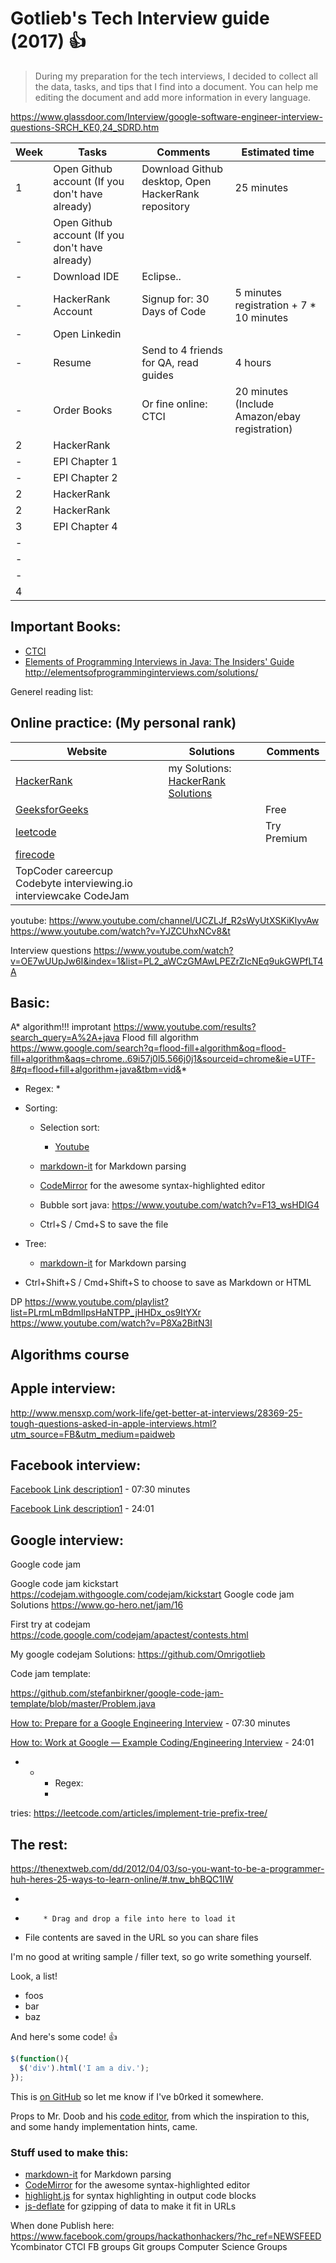 # Gotlieb's Tech Interview guide (2017) :+1:

> During my preparation for the tech interviews,
> I decided to collect all the data, tasks, and tips that I find into a document. You can help me editing the document and add more information in every language.


https://www.glassdoor.com/Interview/google-software-engineer-interview-questions-SRCH_KE0,24_SDRD.htm

| Week | Tasks | Comments | Estimated time | 
| ------ | ------ | ----- | ----- | 
| 1| Open Github account (If you don't have already)| Download Github desktop, Open HackerRank repository| 25 minutes| 
| -| Open Github account (If you don't have already)| | | 
| -| Download IDE| Eclipse.. | | 10 minutes | 
| -| HackerRank Account| Signup for: 30 Days of Code | 5 minutes registration + 7 * 10 minutes| 
| -| Open Linkedin| | | 
| -| Resume| Send to 4 friends for QA, read guides| 4 hours | 
| -| Order Books| Or fine online: CTCI| 20 minutes (Include Amazon/ebay registration)| 
| 2| HackerRank| | | 
| -| EPI Chapter 1| | | 
| -| EPI Chapter 2| | | 
| 2| HackerRank| | | 
| 2| HackerRank| | | 
| 3| EPI Chapter 4| | |
| -| | | |
| -| | | |
| -| | | |
| 4| | | | 



## Important Books:
* [CTCI](https://www.amazon.com/Cracking-Coding-Interview-Programming-Questions/dp/0984782850/ref=pd_sbs_14_img_0?_encoding=UTF8&psc=1&refRID=3GY267BDSXED20896CDQ)
* [Elements of Programming Interviews in Java: The Insiders' Guide](https://www.amazon.com/Elements-Programming-Interviews-Java-Insiders/dp/1517435803/ref=sr_1_1?s=books&ie=UTF8&qid=1491269180&sr=1-1&keywords=elements+of+programming+interviews+in+java)
http://elementsofprogramminginterviews.com/solutions/


Generel reading list:

## Online practice: (My personal rank)


| Website | Solutions | Comments | 
| ------ | ------ | ----- | 
| [HackerRank](https://hackerrank.com) |  my Solutions: [HackerRank Solutions](https://omrigotlieb.com) |
| [GeeksforGeeks](https://github.com/markdown-it/markdown-it) | | Free|
| [leetcode](https://leetcode.com) | | Try Premium |
| [firecode](https://www.firecode.io/) |  | | 
|TopCoder careercup Codebyte interviewing.io interviewcake CodeJam| | |



youtube:
https://www.youtube.com/channel/UCZLJf_R2sWyUtXSKiKlyvAw
https://www.youtube.com/watch?v=YJZCUhxNCv8&t


Interview questions
https://www.youtube.com/watch?v=OE7wUUpJw6I&index=1&list=PL2_aWCzGMAwLPEZrZIcNEq9ukGWPfLT4A

## Basic:

A* algorithm!!! improtant 
https://www.youtube.com/results?search_query=A%2A+java
Flood fill algorithm
https://www.google.com/search?q=flood-fill+algorithm&oq=flood-fill+algorithm&aqs=chrome..69i57j0l5.566j0j1&sourceid=chrome&ie=UTF-8#q=flood+fill+algorithm+java&tbm=vid&*


* Regex: 
	* 


*  Sorting: 
	* Selection sort:
		* [Youtube](https://www.youtube.com/watch?v=lCDZ0IprFw4&list=PLj8W7XIvO93qVnnXxyeWmCSvMFqRBP4Jw)
	* [markdown-it](https://github.com/markdown-it/markdown-it) for Markdown parsing
	 * [CodeMirror](http://codemirror.net/) for the awesome syntax-highlighted editor

 	* Bubble sort java: https://www.youtube.com/watch?v=F13_wsHDIG4
 	*  Ctrl+S / Cmd+S to save the file
* Tree: 
	* [markdown-it](https://github.com/markdown-it/markdown-it) for Markdown parsing
 * Ctrl+Shift+S / Cmd+Shift+S to choose to save as Markdown or HTML


DP
https://www.youtube.com/playlist?list=PLrmLmBdmIlpsHaNTPP_jHHDx_os9ItYXr
https://www.youtube.com/watch?v=P8Xa2BitN3I

## Algorithms course



## Apple interview:

http://www.mensxp.com/work-life/get-better-at-interviews/28369-25-tough-questions-asked-in-apple-interviews.html?utm_source=FB&utm_medium=paidweb

## Facebook interview:

[Facebook Link description1](https://www.youtube.com/watch?v=ko-KkSmp-Lk) - 07:30 minutes

[Facebook Link description1](https://www.youtube.com/watch?v=XKu_SEDAykw&t=1s) - 24:01


## Google interview:
Google code jam


Google code jam kickstart
https://codejam.withgoogle.com/codejam/kickstart
Google code jam Solutions
https://www.go-hero.net/jam/16

First try at codejam
https://code.google.com/codejam/apactest/contests.html

My google codejam Solutions:
https://github.com/Omrigotlieb

Code jam template:

https://github.com/stefanbirkner/google-code-jam-template/blob/master/Problem.java

[How to: Prepare for a Google Engineering Interview](https://www.youtube.com/watch?v=ko-KkSmp-Lk) - 07:30 minutes

[How to: Work at Google — Example Coding/Engineering Interview](https://www.youtube.com/watch?v=XKu_SEDAykw&t=1s) - 24:01

* * * Regex: 
	* 


tries:
https://leetcode.com/articles/implement-trie-prefix-tree/


## The rest:
https://thenextweb.com/dd/2012/04/03/so-you-want-to-be-a-programmer-huh-heres-25-ways-to-learn-online/#.tnw_bhBQC1IW




 *       
 *         * Drag and drop a file into here to load it
 * File contents are saved in the URL so you can share files


I'm no good at writing sample / filler text, so go write something yourself.

Look, a list!

 * foos
 * bar
 * baz

And here's some code! :+1:

```javascript
$(function(){
  $('div').html('I am a div.');
});
```

This is [on GitHub](https://github.com/jbt/markdown-editor) so let me know if I've b0rked it somewhere.


Props to Mr. Doob and his [code editor](http://mrdoob.com/projects/code-editor/), from which
the inspiration to this, and some handy implementation hints, came.

### Stuff used to make this:

 * [markdown-it](https://github.com/markdown-it/markdown-it) for Markdown parsing
 * [CodeMirror](http://codemirror.net/) for the awesome syntax-highlighted editor
 * [highlight.js](http://softwaremaniacs.org/soft/highlight/en/) for syntax highlighting in output code blocks
 * [js-deflate](https://github.com/dankogai/js-deflate) for gzipping of data to make it fit in URLs



When done Publish here:
https://www.facebook.com/groups/hackathonhackers/?hc_ref=NEWSFEED
Ycombinator
CTCI FB groups
Git groups
Computer Science Groups